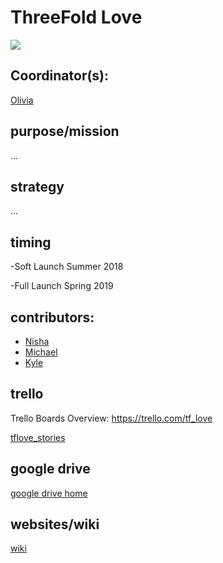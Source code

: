 
# ThreeFold Love

![](https://images.unsplash.com/photo-1516646085441-e1719f13aa3e?ixlib=rb-0.3.5&ixid=eyJhcHBfaWQiOjEyMDd9&s=93341582c6b79df39b45b93000761ec4&auto=format&fit=crop&w=666&q=80)

## Coordinator(s): 

[Olivia](https://github.com/threefoldfoundation/info_foundation/blob/master/docs/contributors/Olivia_Jurado.md#olivia-jurado)

## purpose/mission

...


## strategy

...

## timing

-Soft Launch Summer 2018

-Full Launch Spring 2019

## contributors: 

- [Nisha](https://github.com/threefoldfoundation/info_foundation/blob/master/docs/contributors/Nisha_Grimes.md#nisha-grimes)
- [Michael](https://github.com/threefoldfoundation/info_foundation/blob/master/docs/contributors/Michael_Gaffney.md#michael-gaffney)
- [Kyle](https://github.com/threefoldfoundation/info_foundation/blob/master/docs/contributors/Kyle_Weber.md#kyle-weber)


## trello

Trello Boards Overview: https://trello.com/tf_love

[tflove_stories](https://trello.com/b/yEz1Eobm/tflovestories)


## google drive

[google drive home](https://drive.google.com/drive/u/4/folders/1be12Wk_T7FHlQV2mCBQBe9e0W8nE-j3Y)


## websites/wiki

[wiki](https://github.com/threefoldfoundation/info_love)
